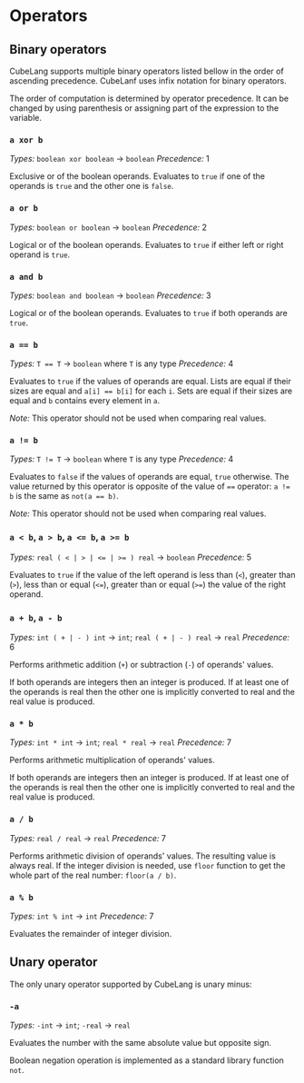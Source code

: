 # Operators

## Binary operators

CubeLang supports multiple binary operators listed bellow in the order of ascending precedence. CubeLanf uses infix notation for binary operators.

The order of computation is determined by operator precedence. It can be changed by using parenthesis or assigning part of the expression to the variable.

### `a xor b`

*Types:* `boolean xor boolean` → `boolean`
*Precedence:* 1

Exclusive or of the boolean operands. Evaluates to  `true` if one of the operands is `true` and the other one is `false`.


### `a or b`

*Types:* `boolean or boolean` → `boolean`
*Precedence:* 2

Logical or of the boolean operands. Evaluates to `true` if either left or right operand is `true`.


### `a and b`

*Types:* `boolean and boolean` → `boolean`
*Precedence:* 3

Logical or of the boolean operands. Evaluates to `true` if both operands are `true`.


### `a == b`

*Types:* `T == T` → `boolean` where `T` is any type
*Precedence:* 4

Evaluates to `true` if the values of operands are equal. Lists are equal if their sizes are equal and `a[i] == b[i]` for each `i`. Sets are equal if their sizes are equal and `b` contains every element in `a`.

*Note:* This operator should not be used when comparing real values.


### `a != b`

*Types:* `T != T` → `boolean` where `T` is any type
*Precedence:* 4

Evaluates to `false` if the values of operands are equal, `true` otherwise. The value returned by this operator is opposite of the value of `==` operator: `a != b` is the same as `not(a == b)`.

*Note:* This operator should not be used when comparing real values.


### `a < b`, `a > b`, `a <= b`, `a >= b`
*Types:* `real ( < | > | <= | >= ) real` → `boolean`
*Precedence:* 5

Evaluates to `true` if the value of the left operand is less than (`<`), greater than (`>`), less than or equal (`<=`), greater than or equal (`>=`) the value of the right operand.


### `a + b`, `a - b`
*Types:* `int ( + | - ) int` → `int`; `real ( + | - ) real` → `real`
*Precedence:* 6

Performs arithmetic addition (`+`) or subtraction (`-`) of operands' values.

If both operands are integers then an integer is produced. If at least one of the operands is real then the other one is implicitly converted to real and the real value is produced.


### `a * b`
*Types:* `int * int` → `int`; `real * real` → `real`
*Precedence:* 7

Performs arithmetic multiplication of operands' values.

If both operands are integers then an integer is produced. If at least one of the operands is real then the other one is implicitly converted to real and the real value is produced.


### `a / b`
*Types:* `real / real` → `real`
*Precedence:* 7

Performs arithmetic division of operands' values. The resulting value is always real. If the integer division is needed, use `floor` function to get the whole part of the real number: `floor(a / b)`.


### `a % b`
*Types:* `int % int` → `int`
*Precedence:* 7

Evaluates the remainder of integer division.

## Unary operator

The only unary operator supported by CubeLang is unary minus:

### `-a`
*Types:* `-int` → `int`; `-real` → `real`

Evaluates the number with the same absolute value but opposite sign.

Boolean negation operation is implemented as a standard library function `not`.
